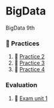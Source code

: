 # BigData
BigData 9th



### :open_file_folder: Practices

1. :page_facing_up: [Practice 2](/Unit%201/PDF's/Practice_2.md)
2. :page_facing_up: [Practice 3](/Unit%201/PDF's/Practica%203.md)
3. :page_facing_up: [Practice 4](/Unit%201/PDF's/Practice_4.md)


### Evaluation
1. :page_facing_up: [Exam unit 1](/Unit%201/PDF's/ExamUnit1.md)

